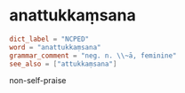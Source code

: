 # anattukkaṃsana

``` toml
dict_label = "NCPED"
word = "anattukkaṃsana"
grammar_comment = "neg. n. \\~ā, feminine"
see_also = ["attukkaṃsana"]
```

non\-self\-praise

